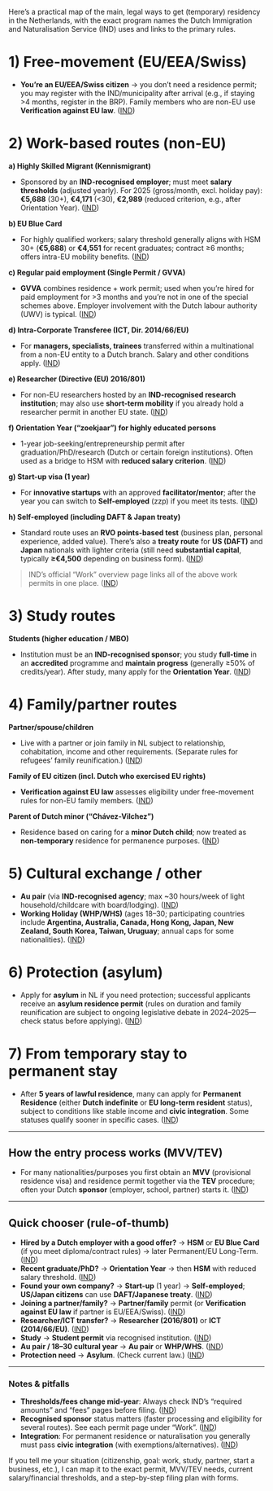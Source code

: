 Here’s a practical map of the main, legal ways to get (temporary) residency in the Netherlands, with the exact program names the Dutch Immigration and Naturalisation Service (IND) uses and links to the primary rules.

# 1) Free-movement (EU/EEA/Swiss)

* **You’re an EU/EEA/Swiss citizen** → you don’t need a residence permit; you may register with the IND/municipality after arrival (e.g., if staying >4 months, register in the BRP). Family members who are non-EU use **Verification against EU law**. ([IND][1])

# 2) Work-based routes (non-EU)

**a) Highly Skilled Migrant (Kennismigrant)**

* Sponsored by an **IND-recognised employer**; must meet **salary thresholds** (adjusted yearly). For 2025 (gross/month, excl. holiday pay): **€5,688** (30+), **€4,171** (<30), **€2,989** (reduced criterion, e.g., after Orientation Year). ([IND][2])

**b) EU Blue Card**

* For highly qualified workers; salary threshold generally aligns with HSM 30+ (**€5,688**) or **€4,551** for recent graduates; contract ≥6 months; offers intra-EU mobility benefits. ([IND][2])

**c) Regular paid employment (Single Permit / GVVA)**

* **GVVA** combines residence + work permit; used when you’re hired for paid employment for >3 months and you’re not in one of the special schemes above. Employer involvement with the Dutch labour authority (UWV) is typical. ([IND][3])

**d) Intra-Corporate Transferee (ICT, Dir. 2014/66/EU)**

* For **managers, specialists, trainees** transferred within a multinational from a non-EU entity to a Dutch branch. Salary and other conditions apply. ([IND][4])

**e) Researcher (Directive (EU) 2016/801)**

* For non-EU researchers hosted by an **IND-recognised research institution**; may also use **short-term mobility** if you already hold a researcher permit in another EU state. ([IND][5])

**f) Orientation Year (“zoekjaar”) for highly educated persons**

* 1-year job-seeking/entrepreneurship permit after graduation/PhD/research (Dutch or certain foreign institutions). Often used as a bridge to HSM with **reduced salary criterion**. ([IND][6])

**g) Start-up visa (1 year)**

* For **innovative startups** with an approved **facilitator/mentor**; after the year you can switch to **Self-employed** (zzp) if you meet its tests. ([IND][7])

**h) Self-employed (including DAFT & Japan treaty)**

* Standard route uses an **RVO points-based test** (business plan, personal experience, added value). There’s also a **treaty route** for **US (DAFT)** and **Japan** nationals with lighter criteria (still need **substantial capital**, typically **≥€4,500** depending on business form). ([IND][8])

> IND’s official “Work” overview page links all of the above work permits in one place. ([IND][3])

# 3) Study routes

**Students (higher education / MBO)**

* Institution must be an **IND-recognised sponsor**; you study **full-time** in an **accredited** programme and **maintain progress** (generally ≥50% of credits/year). After study, many apply for the **Orientation Year**. ([IND][9])

# 4) Family/partner routes

**Partner/spouse/children**

* Live with a partner or join family in NL subject to relationship, cohabitation, income and other requirements. (Separate rules for refugees’ family reunification.) ([IND][10])

**Family of EU citizen (incl. Dutch who exercised EU rights)**

* **Verification against EU law** assesses eligibility under free-movement rules for non-EU family members. ([IND][11])

**Parent of Dutch minor (“Chávez-Vilchez”)**

* Residence based on caring for a **minor Dutch child**; now treated as **non-temporary** residence for permanence purposes. ([IND][12])

# 5) Cultural exchange / other

* **Au pair** (via **IND-recognised agency**; max ~30 hours/week of light household/childcare with board/lodging). ([IND][13])
* **Working Holiday (WHP/WHS)** (ages 18–30; participating countries include **Argentina, Australia, Canada, Hong Kong, Japan, New Zealand, South Korea, Taiwan, Uruguay**; annual caps for some nationalities). ([IND][14])

# 6) Protection (asylum)

* Apply for **asylum** in NL if you need protection; successful applicants receive an **asylum residence permit** (rules on duration and family reunification are subject to ongoing legislative debate in 2024–2025—check status before applying). ([IND][15])

# 7) From temporary stay to permanent stay

* After **5 years of lawful residence**, many can apply for **Permanent Residence** (either **Dutch indefinite** or **EU long-term resident** status), subject to conditions like stable income and **civic integration**. Some statuses qualify sooner in specific cases. ([IND][16])

---

## How the **entry process** works (MVV/TEV)

* For many nationalities/purposes you first obtain an **MVV** (provisional residence visa) and residence permit together via the **TEV** procedure; often your Dutch **sponsor** (employer, school, partner) starts it. ([IND][17])

---

## Quick chooser (rule-of-thumb)

* **Hired by a Dutch employer with a good offer?** → **HSM** or **EU Blue Card** (if you meet diploma/contract rules) → later Permanent/EU Long-Term. ([IND][2])
* **Recent graduate/PhD?** → **Orientation Year** → then **HSM** with reduced salary threshold. ([IND][6])
* **Found your own company?** → **Start-up** (1 year) → **Self-employed**; **US/Japan citizens** can use **DAFT/Japanese treaty**. ([IND][7])
* **Joining a partner/family?** → **Partner/family** permit (or **Verification against EU law** if partner is EU/EEA/Swiss). ([IND][10])
* **Researcher/ICT transfer?** → **Researcher (2016/801)** or **ICT (2014/66/EU)**. ([IND][5])
* **Study** → **Student permit** via recognised institution. ([IND][9])
* **Au pair / 18–30 cultural year** → **Au pair** or **WHP/WHS**. ([IND][13])
* **Protection need** → **Asylum**. (Check current law.) ([IND][15])

---

### Notes & pitfalls

* **Thresholds/fees change mid-year**: Always check IND’s “required amounts” and “fees” pages before filing. ([IND][18])
* **Recognised sponsor** status matters (faster processing and eligibility for several routes). See each permit page under “Work”. ([IND][3])
* **Integration**: For permanent residence or naturalisation you generally must pass **civic integration** (with exemptions/alternatives). ([IND][19])

If you tell me your situation (citizenship, goal: work, study, partner, start a business, etc.), I can map it to the exact permit, MVV/TEV needs, current salary/financial thresholds, and a step-by-step filing plan with forms.

[1]: https://ind.nl/en/residence-permits/eu-eea-or-swiss-citizens/staying-in-the-netherlands-as-an-eu-eea-or-swiss-citizen?utm_source=chatgpt.com "Staying in the Netherlands as an EU, EEA or Swiss citizen"
[2]: https://ind.nl/en/news/fees-and-required-amounts-for-2025-known?utm_source=chatgpt.com "Fees and required amounts for 2025 known"
[3]: https://ind.nl/en/residence-permits/work?utm_source=chatgpt.com "Work"
[4]: https://ind.nl/en/residence-permits/work/intra-corporate-transferee-residence-permit-directive-201466eu?utm_source=chatgpt.com "Intra-corporate transferee residence permit (Directive 2014 ..."
[5]: https://ind.nl/en/residence-permits/work/residence-permit-researcher-directive-eu-2016801?utm_source=chatgpt.com "Residence permit researcher (Directive (EU) 2016/801)"
[6]: https://ind.nl/en/residence-permits/work/residence-permit-for-orientation-year?utm_source=chatgpt.com "Residence permit for orientation year"
[7]: https://ind.nl/en/residence-permits/work/start-up?utm_source=chatgpt.com "Start-up"
[8]: https://ind.nl/en/residence-permits/work/residence-permit-self-employed-person "Residence permit self-employed person | IND"
[9]: https://ind.nl/en/residence-permits/study/student-residence-permit-for-university-or-higher-professional-education?utm_source=chatgpt.com "Student residence permit for university or higher ..."
[10]: https://ind.nl/en/residence-permits/family-and-partner/residence-permit-for-partner?utm_source=chatgpt.com "Residence permit for partner"
[11]: https://ind.nl/en/residence-permits/family-and-partner/verification-against-eu-law-for-union-citizen-family-members?utm_source=chatgpt.com "Verification against EU law for Union citizen family members"
[12]: https://ind.nl/en/residence-permits/family-and-partner/residence-with-your-minor-dutch-child-chavez?utm_source=chatgpt.com "Residence with your minor Dutch child (Chavez)"
[13]: https://ind.nl/en/residence-permits/au-pair-and-exchange/residence-permit-au-pair?utm_source=chatgpt.com "Residence permit au pair"
[14]: https://ind.nl/en/residence-permits/au-pair-and-exchange/residence-permit-working-holiday?utm_source=chatgpt.com "Residence permit Working Holiday"
[15]: https://ind.nl/en/residence-permits/asylum/apply-for-asylum-in-the-netherlands?utm_source=chatgpt.com "Apply for asylum in the Netherlands"
[16]: https://ind.nl/en/residence-permits/long-term-eu-residency/apply-for-a-residence-permit-for-long-term-eu-residents?utm_source=chatgpt.com "Apply for a residence permit for long-term EU residents"
[17]: https://ind.nl/en/apply-for-mvv-and-residence-permit-from-abroad?utm_source=chatgpt.com "Apply for MVV and residence permit from abroad - IND"
[18]: https://ind.nl/en/required-amounts-income-requirements?utm_source=chatgpt.com "Required amounts income requirements"
[19]: https://ind.nl/en/living-in-the-netherlands-with-a-residence-permit/civic-integration-for-more-secure-residence-permit-and-naturalisation?utm_source=chatgpt.com "Civic integration for more secure residence permit and ..."
